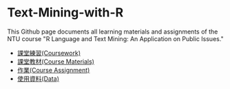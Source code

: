 # Text-Mining-with-R

This Github page documents all learning materials and assignments of the NTU course "R Language and Text Mining: An Application on Public Issues."

- [課堂練習(Coursework)](Coursework)
- [課堂教材(Course Materials)](course_pdf)
- [作業(Course Assignment)](Assignment)
- [使用資料(Data)](data) 
